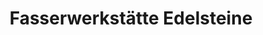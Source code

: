 ---
title: "Fasserwerkstätte Edelsteine"
url: /wiesbaden/fasserwerkstaette-edelsteine/
shop: Schmuck
---